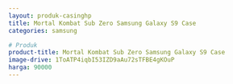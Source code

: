 ```yaml
---
layout: produk-casinghp
title: Mortal Kombat Sub Zero Samsung Galaxy S9 Case
categories: samsung

# Produk
product-title: Mortal Kombat Sub Zero Samsung Galaxy S9 Case
image-drive: 1ToATP4iqbI53IZD9aAu72sTFBE4gKOuP
harga: 90000
---
```


